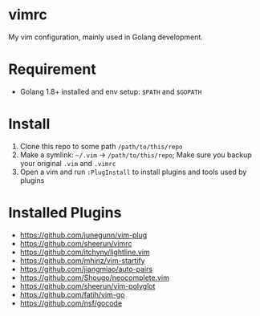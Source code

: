 # vimrc

My vim configuration, mainly used in Golang development.

# Requirement

- Golang 1.8+ installed and env setup: `$PATH` and `$GOPATH`

# Install

1. Clone this repo to some path `/path/to/this/repo`
2. Make a symlink: `~/.vim` -> `/path/to/this/repo`; Make sure you backup your original `.vim` and `.vimrc`
3. Open a vim and run `:PlugInstall` to install plugins and tools used by plugins

# Installed Plugins

- https://github.com/junegunn/vim-plug
- https://github.com/sheerun/vimrc
- https://github.com/itchyny/lightline.vim
- https://github.com/mhinz/vim-startify
- https://github.com/jiangmiao/auto-pairs
- https://github.com/Shougo/neocomplete.vim
- https://github.com/sheerun/vim-polyglot
- https://github.com/fatih/vim-go
- https://github.com/nsf/gocode

